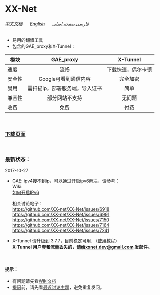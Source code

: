 # XX-Net

###### [中文文档](https://github.com/XX-net/XX-Net/wiki/%E4%B8%AD%E6%96%87%E6%96%87%E6%A1%A3) &nbsp; &nbsp; &nbsp;[English](https://github.com/XX-net/XX-Net/wiki/English-Home-Page) &nbsp; &nbsp; &nbsp;[فارسی صفحه اصلی](https://github.com/XX-net/XX-Net/wiki/Persian-home-page) 

* 易用的翻墙工具  
* 包含的GAE_proxy和X-Tunnel：  


| 模块        | GAE_proxy   | X-Tunnel  |  
| ------------- |:-------------:| :-----:| 
| 速度 | 流畅 | 下载快速，偶尔卡顿 | 
| 安全性| Google可看到通信内容 |  完全加密 |  
| 易用 | 需扫描ip，部署服务端，导入证书 | 简单  |
| 兼容性| 部分网站不支持 | 无问题 |
| 收费  | 免费 | 付费 |  

<br>

### [__下载页面__](https://github.com/XX-net/XX-Net/blob/master/code/default/download.md)
<br>


### 最新状态：
 2017-10-27
* GAE: ipv4搜不到ip，可以通过开启ipv6解决，请参考：    
  Wiki:  
  [如何开启IPv6](https://github.com/XX-net/XX-Net/wiki/%E5%A6%82%E4%BD%95%E5%BC%80%E5%90%AFIPv6)

  相关讨论帖子：  
  https://github.com/XX-net/XX-Net/issues/6918  
  https://github.com/XX-net/XX-Net/issues/6991  
  https://github.com/XX-net/XX-Net/issues/7150   
  https://github.com/XX-net/XX-Net/issues/7164  
  https://github.com/XX-net/XX-Net/issues/7241  
  
* X-Tunnel 请升级到 3.7.7，目前稳定可用. （[使用教程](https://github.com/XX-net/XX-Net/wiki/x-tunnel%E4%BD%BF%E7%94%A8%E6%95%99%E7%A8%8B)）  
**X-Tunnel 用户套餐流量丢失的，请给xxnet.dev@gmail.com 发邮件。**
  
  
<br>

#### 提示：  
* 有问题请先看[Wiki文档](https://github.com/XX-net/XX-Net/wiki/%E4%B8%AD%E6%96%87%E6%96%87%E6%A1%A3)
* [提问](https://github.com/XX-net/XX-Net/issues)前，请先看[最近讨论主题](https://github.com/XX-net/XX-Net/issues?q=is%3Aissue+is%3Aopen+sort%3Aupdated-desc)，避免重复发问。  
